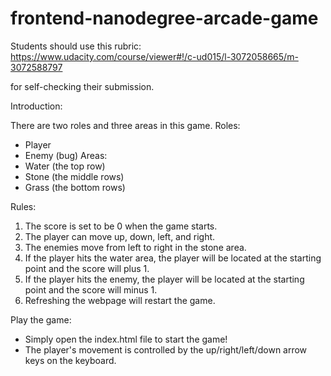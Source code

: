 frontend-nanodegree-arcade-game
===============================

Students should use this rubric: https://www.udacity.com/course/viewer#!/c-ud015/l-3072058665/m-3072588797

for self-checking their submission.

Introduction:

There are two roles and three areas in this game. 
Roles:
- Player
- Enemy (bug)
Areas:
- Water (the top row)
- Stone (the middle rows)
- Grass (the bottom rows)

Rules:

1. The score is set to be 0 when the game starts.
2. The player can move up, down, left, and right.
3. The enemies move from left to right in the stone area. 
4. If the player hits the water area, the player will be located at the starting point and the score will plus 1. 
5. If the player hits the enemy, the player will be located at the starting point and the score will minus 1. 
6. Refreshing the webpage will restart the game.

Play the game:

- Simply open the index.html file to start the game! 
- The player's movement is controlled by the up/right/left/down arrow keys on the keyboard.